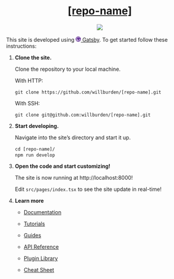 <h1 align="center">
  <a href="https://[repo-name]">[repo-name]</a>
</h1>

<p align="center">
<a href="https://github.com/willburden/[repo-name]/actions/workflows/gatsby-publish.yml"><img src="https://img.shields.io/github/workflow/status/willburden/[repo-name]/gatsby-publish/main?logo=gatsby"/></a>
</p>

This site is developed using [<img src="src/images/icon.png" style="width: 1em; height: 1em"/> Gatsby](https://www.gatsbyjs.com/). To get started follow these instructions:

1.  **Clone the site.**

    Clone the repository to your local machine.

    With HTTP:

    ```shell
    git clone https://github.com/willburden/[repo-name].git
    ```

    With SSH:

    ```shell
    git clone git@github.com:willburden/[repo-name].git
    ```


2.  **Start developing.**

    Navigate into the site’s directory and start it up.

    ```shell
    cd [repo-name]/
    npm run develop
    ```

3.  **Open the code and start customizing!**

    The site is now running at http://localhost:8000!

    Edit `src/pages/index.tsx` to see the site update in real-time!

4.  **Learn more**

    - [Documentation](https://www.gatsbyjs.com/docs/?utm_source=starter&utm_medium=readme&utm_campaign=minimal-starter-ts)

    - [Tutorials](https://www.gatsbyjs.com/tutorial/?utm_source=starter&utm_medium=readme&utm_campaign=minimal-starter-ts)

    - [Guides](https://www.gatsbyjs.com/tutorial/?utm_source=starter&utm_medium=readme&utm_campaign=minimal-starter-ts)

    - [API Reference](https://www.gatsbyjs.com/docs/api-reference/?utm_source=starter&utm_medium=readme&utm_campaign=minimal-starter-ts)

    - [Plugin Library](https://www.gatsbyjs.com/plugins?utm_source=starter&utm_medium=readme&utm_campaign=minimal-starter-ts)

    - [Cheat Sheet](https://www.gatsbyjs.com/docs/cheat-sheet/?utm_source=starter&utm_medium=readme&utm_campaign=minimal-starter-ts)
